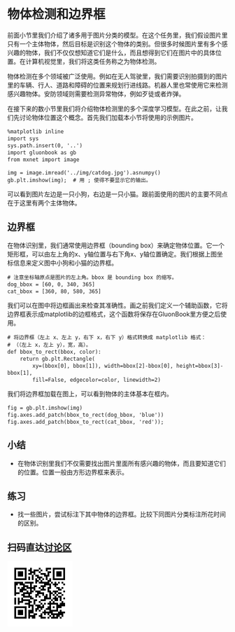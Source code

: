 # 物体检测和边界框

前面小节里我们介绍了诸多用于图片分类的模型。在这个任务里，我们假设图片里只有一个主体物体，然后目标是识别这个物体的类别。但很多时候图片里有多个感兴趣的物体，我们不仅仅想知道它们是什么，而且想得到它们在图片中的具体位置。在计算机视觉里，我们将这类任务称之为物体检测。

物体检测在多个领域被广泛使用。例如在无人驾驶里，我们需要识别拍摄到的图片里的车辆、行人、道路和障碍的位置来规划行进线路。机器人里也常使用它来检测感兴趣物体。安防领域则需要检测异常物体，例如歹徒或者炸弹。

在接下来的数小节里我们将介绍物体检测里的多个深度学习模型。在此之前，让我们先讨论物体位置这个概念。首先我们加载本小节将使用的示例图片。

```{.python .input}
%matplotlib inline
import sys
sys.path.insert(0, '..')
import gluonbook as gb
from mxnet import image
```

```{.python .input  n=1}
img = image.imread('../img/catdog.jpg').asnumpy()
gb.plt.imshow(img);  # 用 ; 使得不要显示它的输出。
```

可以看到图片左边是一只小狗，右边是一只小猫。跟前面使用的图片的主要不同点在于这里有两个主体物体。

## 边界框

在物体识别里，我们通常使用边界框（bounding box）来确定物体位置。它一个矩形框，可以由左上角的x、y轴位置与右下角x、y轴位置确定。我们根据上图坐标信息来定义图中小狗和小猫的边界框。

```{.python .input  n=2}
# 注意坐标轴原点是图片的左上角。bbox 是 bounding box 的缩写。
dog_bbox = [60, 0, 340, 365]
cat_bbox = [360, 80, 580, 365]
```

我们可以在图中将边框画出来检查其准确性。画之前我们定义一个辅助函数，它将边界框表示成matplotlib的边框格式，这个函数将保存在GluonBook里方便之后使用。

```{.python .input  n=3}
# 将边界框（左上 x、左上 y，右下 x，右下 y）格式转换成 matplotlib 格式：
# （（左上 x，左上 y），宽，高）。
def bbox_to_rect(bbox, color):
    return gb.plt.Rectangle(
        xy=(bbox[0], bbox[1]), width=bbox[2]-bbox[0], height=bbox[3]-bbox[1],
        fill=False, edgecolor=color, linewidth=2)
```

我们将边界框加载在图上，可以看到物体的主体基本在框内。

```{.python .input}
fig = gb.plt.imshow(img)
fig.axes.add_patch(bbox_to_rect(dog_bbox, 'blue'))
fig.axes.add_patch(bbox_to_rect(cat_bbox, 'red'));
```

## 小结

* 在物体识别里我们不仅需要找出图片里面所有感兴趣的物体，而且要知道它们的位置。位置一般由方形边界框来表示。

## 练习

* 找一些图片，尝试标注下其中物体的边界框。比较下同图片分类标注所花时间的区别。

## 扫码直达[讨论区](https://discuss.gluon.ai/t/topic/7023)

![](../img/qr_bounding-box.svg)
